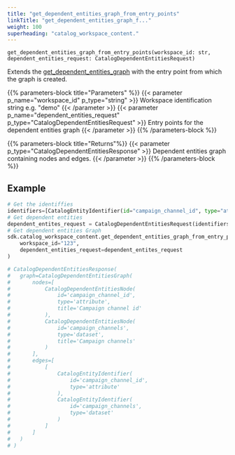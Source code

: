```yaml
---
title: "get_dependent_entities_graph_from_entry_points"
linkTitle: "get_dependent_entities_graph_f..."
weight: 100
superheading: "catalog_workspace_content."
---
```




``get_dependent_entities_graph_from_entry_points(workspace_id: str, dependent_entities_request: CatalogDependentEntitiesRequest)``

Extends the [get_dependent_entities_graph](../get_dependent_entities_graph/) with the entry point from which the graph is created.

{{% parameters-block  title="Parameters" %}}
{{< parameter p_name="workspace_id" p_type="string" >}}
Workspace identification string e.g. "demo"
{{< /parameter >}}
{{< parameter p_name="dependent_entities_request" p_type="CatalogDependentEntitiesRequest" >}}
Entry points for the dependent entities graph
{{< /parameter >}}
{{% /parameters-block %}}

{{% parameters-block title="Returns"%}}
{{< parameter p_type="CatalogDependentEntitiesResponse" >}}
Dependent entities graph containing nodes and edges.
{{< /parameter >}}
{{% /parameters-block %}}

## Example

```python
# Get the identiffies
identifiers=[CatalogEntityIdentifier(id="campaign_channel_id", type="attribute")]
# Get dependent entities
dependent_entites_request = CatalogDependentEntitiesRequest(identifiers=identifiers)
# Get dependent entities Graph
sdk.catalog_workspace_content.get_dependent_entities_graph_from_entry_points(
    workspace_id="123",
    dependent_entities_request=dependent_entites_request
)

# CatalogDependentEntitiesResponse(
#   graph=CatalogDependentEntitiesGraph(
#       nodes=[
#           CatalogDependentEntitiesNode(
#               id='campaign_channel_id',
#               type='attribute',
#               title='Campaign channel id'
#           ),
#           CatalogDependentEntitiesNode(
#               id='campaign_channels',
#               type='dataset',
#               title='Campaign channels'
#           )
#       ],
#       edges=[
#           [
#               CatalogEntityIdentifier(
#                   id='campaign_channel_id',
#                   type='attribute'
#               ),
#               CatalogEntityIdentifier(
#                   id='campaign_channels',
#                   type='dataset'
#               )
#           ]
#       ]
#   )
# )

```
